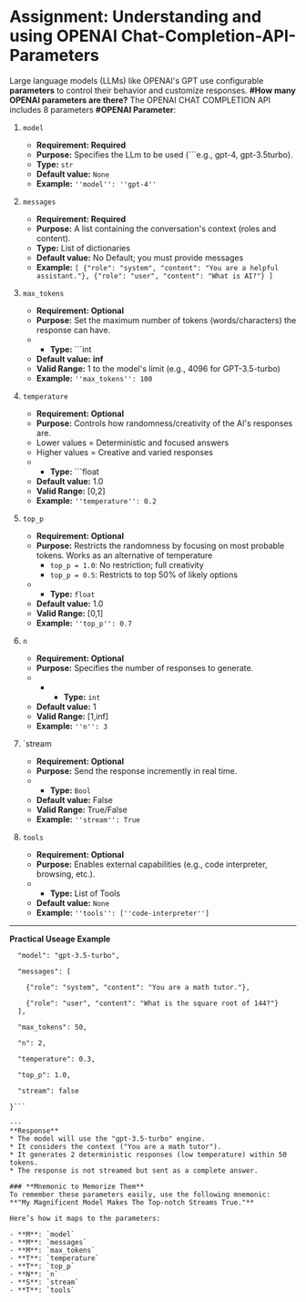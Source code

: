 # Assignment: Understanding and using OPENAI Chat-Completion-API-Parameters

Large language models (LLMs) like OPENAI's GPT use configurable **parameters** to control their behavior and customize responses. 
**#How many OPENAI parameters are there?**
The OPENAI CHAT COMPLETION API includes 8 parameters
**#OPENAI Parameter**:
1. `model`
   * **Requirement: Required**
   * **Purpose:** Specifies the LLm to be used (```e.g., gpt-4, gpt-3.5turbo).
   * **Type:** `str`
   * **Default value:** `None`
   *  **Example:** `''model'': ''gpt-4''`
  
2. `messages`
   * **Requirement: Required**
   * **Purpose:** A list containing the conversation's context (roles and content).
   * **Type:** List of dictionaries
   * **Default value:** No Default; you must provide messages
   *  **Example:** `[
  {"role": "system", "content": "You are a helpful assistant."},
  {"role": "user", "content": "What is AI?"}
]`
3. `max_tokens`
   * **Requirement: Optional**
   * **Purpose:** Set the maximum number of tokens (words/characters) the response can have.
   * * **Type:** ```int
   * **Default value:** **inf**
   *  **Valid Range:** 1 to the model's limit (e.g., 4096 for GPT-3.5-turbo)
   *  **Example:** `''max_tokens'': 100`

4. `temperature`
   * **Requirement: Optional**
   * **Purpose:** Controls how randomness/creativity of the AI's responses are.
   * Lower values = Deterministic and focused answers
   * Higher values = Creative and varied responses
   * * **Type:** ```float
   * **Default value:** 1.0
   *  **Valid Range:** [0,2]
   * **Example:** `''temperature'': 0.2`

5. `top_p`
   * **Requirement: Optional**
   * **Purpose:** Restricts the randomness by focusing on most probable tokens. Works as an alternative of temperature
      * `top_p = 1.0`: No restriction; full creativity
      * `top_p = 0.5`: Restricts to top 50% of likely options
   * * **Type:** `float`
   * **Default value:** 1.0
   * **Valid Range:** [0,1]
   * **Example:** `''top_p'': 0.7`

6. `n`
   * **Requirement: Optional**
   * **Purpose:** Specifies the number of responses to generate.
   * * * **Type:** `int`
   * **Default value:** 1
   * **Valid Range:** [1,inf]
   * **Example:** `''n'': 3`

7. `stream
   * **Requirement: Optional**
   * **Purpose:** Send the response incremently in real time.
   * * **Type:** `Bool`
   * **Default value:** False
   * **Valid Range:** True/False
   * **Example:** `''stream'': True`

8. `tools`
   * **Requirement: Optional**
   * **Purpose:** Enables external capabilities (e.g., code interpreter, browsing, etc.).
   * * **Type:** List of Tools
   * **Default value:** `None`
   * **Example:** `''tools'': [''code-interpreter'']`
---
**Practical Useage Example**

```{
  "model": "gpt-3.5-turbo",
  
  "messages": [
  
    {"role": "system", "content": "You are a math tutor."},
    
    {"role": "user", "content": "What is the square root of 144?"}
  ],
  
  "max_tokens": 50,
  
  "n": 2,
  
  "temperature": 0.3,
  
  "top_p": 1.0,
  
  "stream": false
  
}```

---
**Response**
* The model will use the "gpt-3.5-turbo" engine.
* It considers the context ("You are a math tutor").
* It generates 2 deterministic responses (low temperature) within 50 tokens.
* The response is not streamed but sent as a complete answer.

### **Mnemonic to Memorize Them**  
To remember these parameters easily, use the following mnemonic:  
**"My Magnificent Model Makes The Top-notch Streams True."**

Here’s how it maps to the parameters:  

- **M**: `model`  
- **M**: `messages`  
- **M**: `max_tokens`  
- **T**: `temperature`  
- **T**: `top_p`  
- **N**: `n`  
- **S**: `stream`  
- **T**: `tools`  
